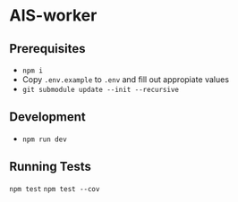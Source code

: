 # AIS-worker

## Prerequisites

- `npm i`
- Copy `.env.example` to `.env` and fill out appropiate values
- `git submodule update --init --recursive`

## Development

- `npm run dev`

## Running Tests

`npm test`
`npm test --cov`
